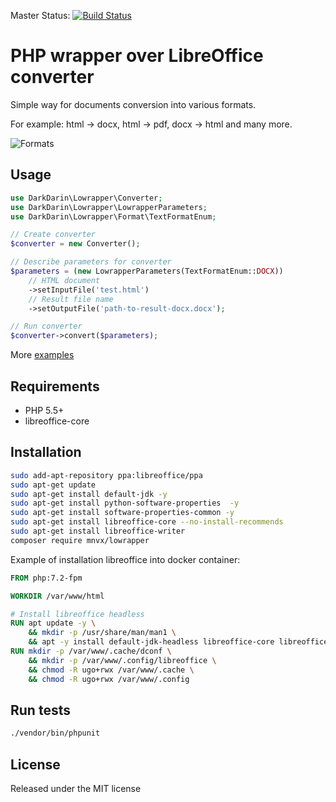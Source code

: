 Master Status: [![Build Status](https://travis-ci.org/mnvx/lowrapper.png?branch=master)](https://travis-ci.org/mnvx/lowrapper) 

# PHP wrapper over LibreOffice converter
Simple way for documents conversion into various formats.

For example: html -> docx, html -> pdf, docx -> html and many more.

![Formats](examples/formats.jpg "Formats")

## Usage

```php
use DarkDarin\Lowrapper\Converter;
use DarkDarin\Lowrapper\LowrapperParameters;
use DarkDarin\Lowrapper\Format\TextFormatEnum;

// Create converter
$converter = new Converter();

// Describe parameters for converter
$parameters = (new LowrapperParameters(TextFormatEnum::DOCX))
    // HTML document
    ->setInputFile('test.html')
    // Result file name
    ->setOutputFile('path-to-result-docx.docx');

// Run converter
$converter->convert($parameters);
```

More [examples](/examples)

## Requirements

- PHP 5.5+
- libreoffice-core

## Installation

```bash
sudo add-apt-repository ppa:libreoffice/ppa
sudo apt-get update
sudo apt-get install default-jdk -y
sudo apt-get install python-software-properties  -y
sudo apt-get install software-properties-common -y
sudo apt-get install libreoffice-core --no-install-recommends
sudo apt-get install libreoffice-writer
composer require mnvx/lowrapper
```

Example of installation libreoffice into docker container:

```dockerfile
FROM php:7.2-fpm

WORKDIR /var/www/html

# Install libreoffice headless
RUN apt update -y \
    && mkdir -p /usr/share/man/man1 \
    && apt -y install default-jdk-headless libreoffice-core libreoffice-writer libreoffice-calc
RUN mkdir -p /var/www/.cache/dconf \
    && mkdir -p /var/www/.config/libreoffice \
    && chmod -R ugo+rwx /var/www/.cache \
    && chmod -R ugo+rwx /var/www/.config
```

## Run tests

```bash
./vendor/bin/phpunit
```

## License

Released under the MIT license
